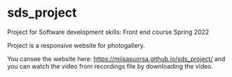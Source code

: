 # sds_project
Project for Software development skills: Front end course Spring 2022

Project is a responsive website for photogallery. 

You cansee the website here: https://miisasuorsa.github.io/sds_project/ 
and you can watch the video from recordings file by downloading the video.
